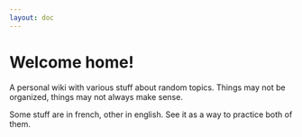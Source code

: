 ```yaml
---
layout: doc
---
```


# Welcome home!

A personal wiki with various stuff about random topics. Things may not be organized, things may not always make sense.

Some stuff are in french, other in english. See it as a way to practice both of them.
